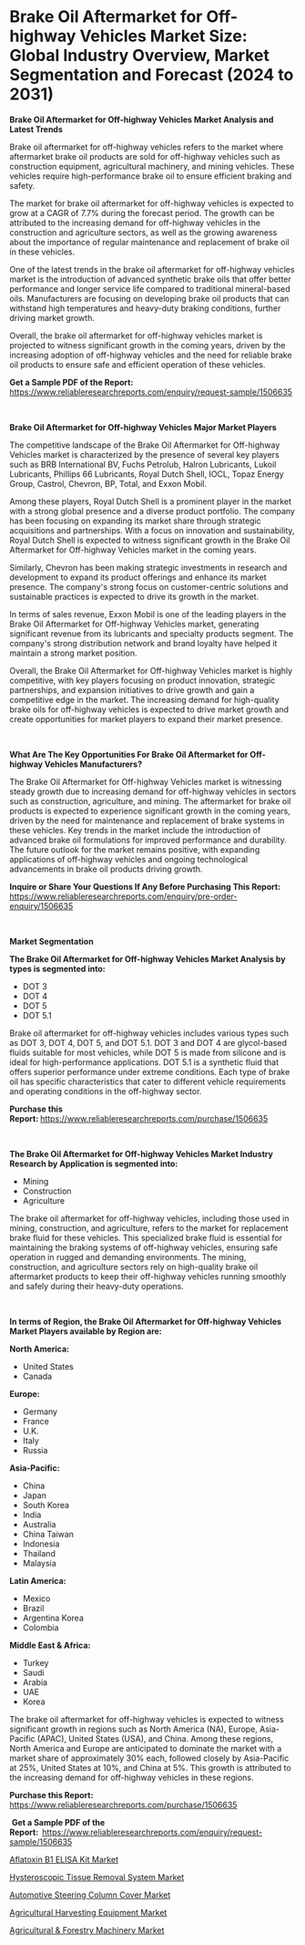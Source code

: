 <p><h1>Brake Oil Aftermarket for Off-highway Vehicles Market Size: Global Industry Overview, Market Segmentation and Forecast (2024 to 2031)</h1></p><p><strong>Brake Oil Aftermarket for Off-highway Vehicles Market Analysis and Latest Trends</strong></p>
<p><p>Brake oil aftermarket for off-highway vehicles refers to the market where aftermarket brake oil products are sold for off-highway vehicles such as construction equipment, agricultural machinery, and mining vehicles. These vehicles require high-performance brake oil to ensure efficient braking and safety.</p><p>The market for brake oil aftermarket for off-highway vehicles is expected to grow at a CAGR of 7.7% during the forecast period. The growth can be attributed to the increasing demand for off-highway vehicles in the construction and agriculture sectors, as well as the growing awareness about the importance of regular maintenance and replacement of brake oil in these vehicles.</p><p>One of the latest trends in the brake oil aftermarket for off-highway vehicles market is the introduction of advanced synthetic brake oils that offer better performance and longer service life compared to traditional mineral-based oils. Manufacturers are focusing on developing brake oil products that can withstand high temperatures and heavy-duty braking conditions, further driving market growth.</p><p>Overall, the brake oil aftermarket for off-highway vehicles market is projected to witness significant growth in the coming years, driven by the increasing adoption of off-highway vehicles and the need for reliable brake oil products to ensure safe and efficient operation of these vehicles.</p></p>
<p><strong>Get a Sample PDF of the Report:&nbsp;</strong> <a href="https://www.reliableresearchreports.com/enquiry/request-sample/1506635">https://www.reliableresearchreports.com/enquiry/request-sample/1506635</a></p>
<p>&nbsp;</p>
<p><strong>Brake Oil Aftermarket for Off-highway Vehicles Major Market Players</strong></p>
<p><p>The competitive landscape of the Brake Oil Aftermarket for Off-highway Vehicles market is characterized by the presence of several key players such as BRB International BV, Fuchs Petrolub, Halron Lubricants, Lukoil Lubricants, Phillips 66 Lubricants, Royal Dutch Shell, IOCL, Topaz Energy Group, Castrol, Chevron, BP, Total, and Exxon Mobil. </p><p>Among these players, Royal Dutch Shell is a prominent player in the market with a strong global presence and a diverse product portfolio. The company has been focusing on expanding its market share through strategic acquisitions and partnerships. With a focus on innovation and sustainability, Royal Dutch Shell is expected to witness significant growth in the Brake Oil Aftermarket for Off-highway Vehicles market in the coming years.</p><p>Similarly, Chevron has been making strategic investments in research and development to expand its product offerings and enhance its market presence. The company's strong focus on customer-centric solutions and sustainable practices is expected to drive its growth in the market.</p><p>In terms of sales revenue, Exxon Mobil is one of the leading players in the Brake Oil Aftermarket for Off-highway Vehicles market, generating significant revenue from its lubricants and specialty products segment. The company's strong distribution network and brand loyalty have helped it maintain a strong market position.</p><p>Overall, the Brake Oil Aftermarket for Off-highway Vehicles market is highly competitive, with key players focusing on product innovation, strategic partnerships, and expansion initiatives to drive growth and gain a competitive edge in the market. The increasing demand for high-quality brake oils for off-highway vehicles is expected to drive market growth and create opportunities for market players to expand their market presence.</p></p>
<p>&nbsp;</p>
<p><strong>What Are The Key Opportunities For Brake Oil Aftermarket for Off-highway Vehicles Manufacturers?</strong></p>
<p><p>The Brake Oil Aftermarket for Off-highway Vehicles market is witnessing steady growth due to increasing demand for off-highway vehicles in sectors such as construction, agriculture, and mining. The aftermarket for brake oil products is expected to experience significant growth in the coming years, driven by the need for maintenance and replacement of brake systems in these vehicles. Key trends in the market include the introduction of advanced brake oil formulations for improved performance and durability. The future outlook for the market remains positive, with expanding applications of off-highway vehicles and ongoing technological advancements in brake oil products driving growth.</p></p>
<p><strong>Inquire or Share Your Questions If Any Before Purchasing This Report:</strong> <a href="https://www.reliableresearchreports.com/enquiry/pre-order-enquiry/1506635">https://www.reliableresearchreports.com/enquiry/pre-order-enquiry/1506635</a></p>
<p>&nbsp;</p>
<p><strong>Market Segmentation</strong></p>
<p><strong>The Brake Oil Aftermarket for Off-highway Vehicles Market Analysis by types is segmented into:</strong></p>
<p><ul><li>DOT 3</li><li>DOT 4</li><li>DOT 5</li><li>DOT 5.1</li></ul></p>
<p><p>Brake oil aftermarket for off-highway vehicles includes various types such as DOT 3, DOT 4, DOT 5, and DOT 5.1. DOT 3 and DOT 4 are glycol-based fluids suitable for most vehicles, while DOT 5 is made from silicone and is ideal for high-performance applications. DOT 5.1 is a synthetic fluid that offers superior performance under extreme conditions. Each type of brake oil has specific characteristics that cater to different vehicle requirements and operating conditions in the off-highway sector.</p></p>
<p><strong>Purchase this Report:&nbsp;</strong><a href="https://www.reliableresearchreports.com/purchase/1506635">https://www.reliableresearchreports.com/purchase/1506635</a></p>
<p>&nbsp;</p>
<p><strong>The Brake Oil Aftermarket for Off-highway Vehicles Market Industry Research by Application is segmented into:</strong></p>
<p><ul><li>Mining</li><li>Construction</li><li>Agriculture</li></ul></p>
<p><p>The brake oil aftermarket for off-highway vehicles, including those used in mining, construction, and agriculture, refers to the market for replacement brake fluid for these vehicles. This specialized brake fluid is essential for maintaining the braking systems of off-highway vehicles, ensuring safe operation in rugged and demanding environments. The mining, construction, and agriculture sectors rely on high-quality brake oil aftermarket products to keep their off-highway vehicles running smoothly and safely during their heavy-duty operations.</p></p>
<p>&nbsp;</p>
<p><strong>In terms of Region, the Brake Oil Aftermarket for Off-highway Vehicles Market Players available by Region are:</strong></p>
<p>
    <p> <strong> North America: </strong>
        <ul>
            <li>United States</li>
            <li>Canada</li>
        </ul>
        </p> 
    <p> <strong> Europe: </strong>
        <ul>
            <li>Germany</li>
            <li>France</li>
            <li>U.K.</li>
            <li>Italy</li>
            <li>Russia</li>
        </ul>
        </p> 
    <p> <strong> Asia-Pacific: </strong>
        <ul>
            <li>China</li>
            <li>Japan</li>
            <li>South Korea</li>
            <li>India</li>
            <li>Australia</li>
            <li>China Taiwan</li>
            <li>Indonesia</li>
            <li>Thailand</li>
            <li>Malaysia</li>
        </ul>
        </p> 
    <p> <strong> Latin America: </strong>
        <ul>
            <li>Mexico</li>
            <li>Brazil</li>
            <li>Argentina Korea</li>
            <li>Colombia</li>
        </ul>
        </p> 
    <p> <strong> Middle East & Africa: </strong>
        <ul>
            <li>Turkey</li>
            <li>Saudi</li>
            <li>Arabia</li>
            <li>UAE</li>
            <li>Korea</li>
        </ul>
    </p>
    </p>
<p><p>The brake oil aftermarket for off-highway vehicles is expected to witness significant growth in regions such as North America (NA), Europe, Asia-Pacific (APAC), United States (USA), and China. Among these regions, North America and Europe are anticipated to dominate the market with a market share of approximately 30% each, followed closely by Asia-Pacific at 25%, United States at 10%, and China at 5%. This growth is attributed to the increasing demand for off-highway vehicles in these regions.</p></p>
<p><strong>Purchase this Report: </strong><a href="https://www.reliableresearchreports.com/purchase/1506635">https://www.reliableresearchreports.com/purchase/1506635</a></p>
<p>&nbsp;<strong>Get a Sample PDF of the Report:&nbsp;&nbsp;</strong><a href="https://www.reliableresearchreports.com/enquiry/request-sample/1506635">https://www.reliableresearchreports.com/enquiry/request-sample/1506635</a></p>
<p><strong></strong></p>
<p><p><a href="https://medium.com/p/0e5b7d684789/edit">Aflatoxin B1 ELISA Kit Market</a></p><p><a href="https://medium.com/p/45a0ab925f54/edit">Hysteroscopic Tissue Removal System Market</a></p><p><a href="https://github.com/dx0328/Market-Research-Report-List-1/blob/main/automotive-steering-column-cover-market.md">Automotive Steering Column Cover Market</a></p><p><a href="https://issuu.com/reportprime-2/docs/agricultural-harvesting-equipment-market-size-2030">Agricultural Harvesting Equipment Market</a></p><p><a href="https://issuu.com/reportprime-2/docs/agricultural-forestry-machinery-market-size-2030.p">Agricultural & Forestry Machinery Market</a></p></p>